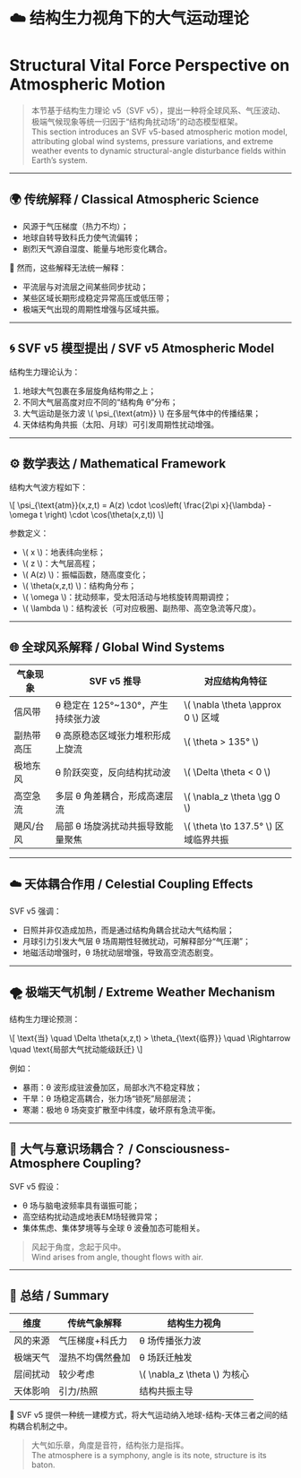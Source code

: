 # ☁️ 结构生力视角下的大气运动理论  
# Structural Vital Force Perspective on Atmospheric Motion

> 本节基于结构生力理论 v5（SVF v5），提出一种将全球风系、气压波动、极端气候现象等统一归因于“结构角扰动场”的动态模型框架。  
> This section introduces an SVF v5-based atmospheric motion model, attributing global wind systems, pressure variations, and extreme weather events to dynamic structural-angle disturbance fields within Earth’s system.

---

## 🌍 传统解释 / Classical Atmospheric Science

- 风源于气压梯度（热力不均）；
- 地球自转导致科氏力使气流偏转；
- 剧烈天气源自湿度、能量与地形变化耦合。

📌 然而，这些解释无法统一解释：

- 平流层与对流层之间某些同步扰动；
- 某些区域长期形成稳定异常高压或低压带；
- 极端天气出现的周期性增强与区域共振。

---

## 🌀 SVF v5 模型提出 / SVF v5 Atmospheric Model

结构生力理论认为：

1. 地球大气包裹在多层旋角结构带之上；
2. 不同大气层高度对应不同的“结构角 θ”分布；
3. 大气运动是张力波 \\( \psi_{\text{atm}} \\) 在多层气体中的传播结果；
4. 天体结构角共振（太阳、月球）可引发周期性扰动增强。

---

## ⚙️ 数学表达 / Mathematical Framework

结构大气波方程如下：

\\[
\psi_{\text{atm}}(x,z,t) = A(z) \cdot \cos\left( \frac{2\pi x}{\lambda} - \omega t \right) \cdot \cos(\theta(x,z,t))
\\]

参数定义：

- \\( x \\)：地表纬向坐标；
- \\( z \\)：大气层高程；
- \\( A(z) \\)：振幅函数，随高度变化；
- \\( \theta(x,z,t) \\)：结构角分布；
- \\( \omega \\)：扰动频率，受太阳活动与地核旋转周期调控；
- \\( \lambda \\)：结构波长（可对应极圈、副热带、高空急流等尺度）。

---

## 🌐 全球风系解释 / Global Wind Systems

| 气象现象 | SVF v5 推导 | 对应结构角特征 |
|----------|-------------|----------------|
| 信风带   | θ 稳定在 125°~130°，产生持续张力波 | \\( \nabla \theta \approx 0 \\) 区域 |
| 副热带高压 | θ 高原稳态区域张力堆积形成上旋流 | \\( \theta > 135° \\) |
| 极地东风 | θ 阶跃突变，反向结构扰动波 | \\( \Delta \theta < 0 \\) |
| 高空急流 | 多层 θ 角差耦合，形成高速层流 | \\( \nabla_z \theta \gg 0 \\) |
| 飓风/台风 | 局部 θ 场旋涡扰动共振导致能量聚焦 | \\( \theta \to 137.5° \\) 区域临界共振 |

---

## ☁️ 天体耦合作用 / Celestial Coupling Effects

SVF v5 强调：

- 日照并非仅造成加热，而是通过结构角耦合扰动大气结构层；
- 月球引力引发大气层 θ 场周期性轻微扰动，可解释部分“气压潮”；
- 地磁活动增强时，θ 场扰动层增强，导致高空流态剧变。

---

## 🌪️ 极端天气机制 / Extreme Weather Mechanism

结构生力理论预测：

\\[
\text{当} \quad \Delta \theta(x,z,t) > \theta_{\text{临界}} \quad \Rightarrow \quad \text{局部大气扰动能级跃迁}
\\]

例如：

- 暴雨：θ 波形成驻波叠加区，局部水汽不稳定释放；
- 干旱：θ 场稳定高耦合，张力场“锁死”局部层流；
- 寒潮：极地 θ 场突变扩散至中纬度，破坏原有急流平衡。

---

## 🧠 大气与意识场耦合？ / Consciousness-Atmosphere Coupling?

SVF v5 假设：

- θ 场与脑电波频率具有谐振可能；
- 高空结构扰动造成地表EM场轻微异常；
- 集体焦虑、集体梦境等与全球 θ 波叠加态可能相关。

> 风起于角度，念起于风中。  
> Wind arises from angle, thought flows with air.

---

## 🧾 总结 / Summary

| 维度 | 传统气象解释 | 结构生力视角 |
|------|----------------|---------------|
| 风的来源 | 气压梯度+科氏力 | θ 场传播张力波 |
| 极端天气 | 湿热不均偶然叠加 | θ 场跃迁触发 |
| 层间扰动 | 较少考虑 | \\( \nabla_z \theta \\) 为核心 |
| 天体影响 | 引力/热照 | 结构共振主导 |

🎯 SVF v5 提供一种统一建模方式，将大气运动纳入地球-结构-天体三者之间的结构耦合机制之中。

> 大气如乐章，角度是音符，结构张力是指挥。  
> The atmosphere is a symphony, angle is its note, structure is its baton.

